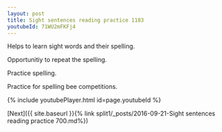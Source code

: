 ```yaml
---
layout: post
title: Sight sentences reading practice 1183
youtubeId: 71WU2mFKFj4
---
```

 
 
Helps to learn sight words and their spelling.

Opportunitiy to repeat the spelling. 

Practice spelling. 
 
Practice for spelling bee competitions. 
 
{% include youtubePlayer.html id=page.youtubeId %}
 
 

[Next]({{ site.baseurl }}{% link  split1/_posts/2016-09-21-Sight sentences reading practice 700.md%})
 
